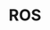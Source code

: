 ---
title: "ROS"
description: "Robot Operating System tutorials, robotics development, and automation"
---